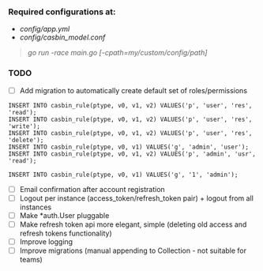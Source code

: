 ### Required configurations at:

* *config/app.yml* 
* *config/casbin_model.conf*


> *go run -race main.go [-cpath=my/custom/config/path]*

### TODO

- [ ] Add migration to automatically create default set of roles/permissions

```postgresql
INSERT INTO casbin_rule(ptype, v0, v1, v2) VALUES('p', 'user', 'res', 'read');
INSERT INTO casbin_rule(ptype, v0, v1, v2) VALUES('p', 'user', 'res', 'write');
INSERT INTO casbin_rule(ptype, v0, v1, v2) VALUES('p', 'user', 'res', 'delete');
INSERT INTO casbin_rule(ptype, v0, v1) VALUES('g', 'admin', 'user');
INSERT INTO casbin_rule(ptype, v0, v1, v2) VALUES('p', 'admin', 'usr', 'read');

INSERT INTO casbin_rule(ptype, v0, v1) VALUES('g', '1', 'admin');
```
* [ ] Email confirmation after account registration
* [ ] Logout per instance (access_token/refresh_token pair) + logout from all instances
* [ ] Make *auth.User pluggable
* [ ] Make refresh token api more elegant, simple (deleting old access and refresh tokens functionality)
* [ ] Improve logging
* [ ] Improve migrations (manual appending to Collection - not suitable for teams)